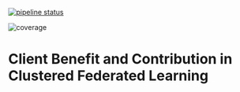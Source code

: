 [![pipeline status](https://gitlab.com/bowerick/masterthesis-clustered-fl/badges/main/pipeline.svg)](https://gitlab.com/bowerick/masterthesis-clustered-fl/-/commits/main)

![coverage](https://gitlab.com/bowerick/masterthesis-clustered-fl/badges/main/coverage.svg?job=coverage)

# Client Benefit and Contribution in Clustered Federated Learning
